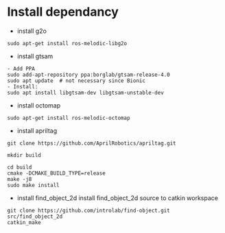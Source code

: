 # Install dependancy


- install g2o
```
sudo apt-get install ros-melodic-libg2o
```

- install gtsam
```
- Add PPA
sudo add-apt-repository ppa:borglab/gtsam-release-4.0
sudo apt update  # not necessary since Bionic
- Install:
sudo apt install libgtsam-dev libgtsam-unstable-dev
```
- install octomap
```
sudo apt-get install ros-melodic-octomap
```

- install apriltag

```
git clone https://github.com/AprilRobotics/apriltag.git

mkdir build

cd build
cmake -DCMAKE_BUILD_TYPE=release
make -j8
sudo make install
```

- install find_object_2d
install find_object_2d source to catkin workspace
```
git clone https://github.com/introlab/find-object.git src/find_object_2d
catkin_make 
```
